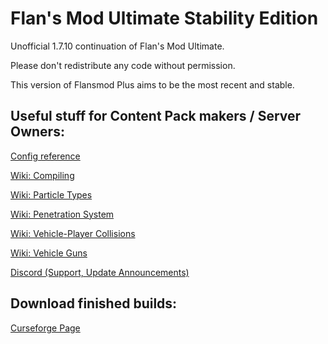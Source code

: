 # Flan's Mod Ultimate Stability Edition

Unofficial 1.7.10 continuation of Flan's Mod Ultimate.


Please don't redistribute any code without permission.

This version of Flansmod Plus aims to be the most recent and stable.

## Useful stuff for Content Pack makers / Server Owners:

[Config reference](https://github.com/Unknown025/Flans-Mod-Plus/blob/Ultimate/ConfigReference.md)


[Wiki: Compiling](https://github.com/Unknown025/Flans-Mod-Plus/wiki/Compiling)

[Wiki: Particle Types](https://github.com/Unknown025/Flans-Mod-Plus/wiki/Particle-Types)

[Wiki: Penetration System](https://github.com/Unknown025/Flans-Mod-Plus/wiki/Penetration-System)

[Wiki: Vehicle-Player Collisions](https://github.com/Unknown025/Flans-Mod-Plus/wiki/Player-Collisions)

[Wiki: Vehicle Guns](https://github.com/Unknown025/Flans-Mod-Plus/wiki/Vehicle-Guns)


[Discord (Support, Update Announcements)](https://discord.gg/JXxansAe3y)

## Download finished builds:

[Curseforge Page](https://www.curseforge.com/minecraft/mc-mods/flans-mod-ultimate-stability-edition)

